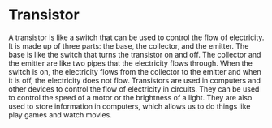 # Transistor

A transistor is like a switch that can be used to control the flow of electricity. It is made up of three parts: the base, the collector, and the emitter. The base is like the switch that turns the transistor on and off. The collector and the emitter are like two pipes that the electricity flows through. When the switch is on, the electricity flows from the collector to the emitter and when it is off, the electricity does not flow. Transistors are used in computers and other devices to control the flow of electricity in circuits. They can be used to control the speed of a motor or the brightness of a light. They are also used to store information in computers, which allows us to do things like play games and watch movies.
